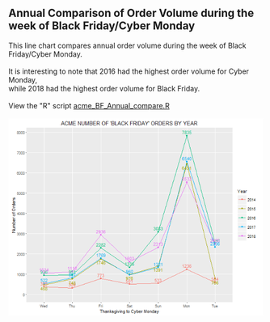 ## Annual Comparison of Order Volume during the week of Black Friday/Cyber Monday
This line chart compares annual order volume during the week of Black Friday/Cyber Monday.<br /><br />
It is interesting to note that 2016 had the highest order volume for Cyber Monday,<br />
while 2018 had the highest order volume for Black Friday.<br /><br />
View the "R" script [acme_BF_Annual_compare.R](/acme/annual/acme_BF_Annual_compare.R)
<br /><br />
<img src="https://github.com/recinosj/r/blob/master/acme/annual/acme_ytd.png"><br /><br />
